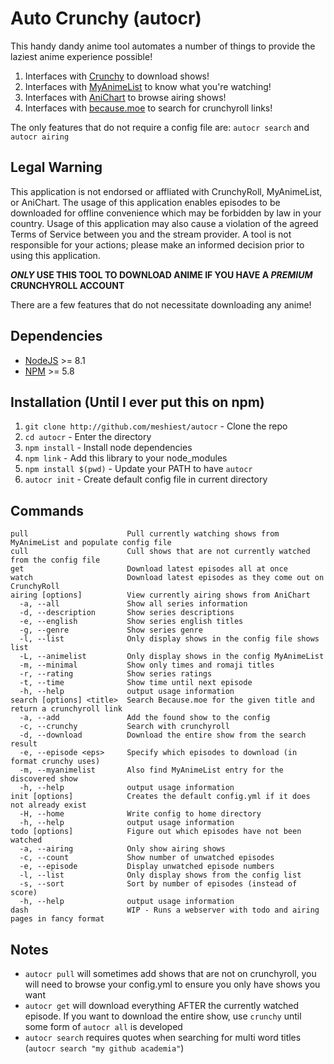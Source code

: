 # Auto Crunchy (autocr)

This handy dandy anime tool automates a number of things to provide the laziest anime experience possible!

1. Interfaces with [Crunchy](https://github.com/Godzil/Crunchy) to download shows!
2. Interfaces with [MyAnimeList](https://myanimelist.net/) to know what you're watching!
3. Interfaces with [AniChart](http://anichart.net/) to browse airing shows!
4. Interfaces with [because.moe](https://because.moe/) to search for crunchyroll links!

The only features that do not require a config file are: `autocr search` and `autocr airing`

## Legal Warning

This application is not endorsed or affliated with CrunchyRoll, MyAnimeList, or AniChart. The usage of this application enables episodes to be downloaded for offline convenience which may be forbidden by law in your country. Usage of this application may also cause a violation of the agreed Terms of Service between you and the stream provider. A tool is not responsible for your actions; please make an informed decision prior to using this application.

***ONLY* USE THIS TOOL TO DOWNLOAD ANIME IF YOU HAVE A *PREMIUM* CRUNCHYROLL ACCOUNT**

There are a few features that do not necessitate downloading any anime!

## Dependencies

* [NodeJS](https://nodejs.org/) >= 8.1
* [NPM](https://www.npmjs.org/) >= 5.8

## Installation (Until I ever put this on npm)

1. `git clone http://github.com/meshiest/autocr` - Clone the repo
2. `cd autocr` - Enter the directory
3. `npm install` - Install node dependencies
4. `npm link` - Add this library to your node_modules
5. `npm install $(pwd)` - Update your PATH to have `autocr`
6. `autocr init` - Create default config file in current directory

## Commands

    pull                      Pull currently watching shows from MyAnimeList and populate config file
    cull                      Cull shows that are not currently watched from the config file
    get                       Download latest episodes all at once
    watch                     Download latest episodes as they come out on CrunchyRoll
    airing [options]          View currently airing shows from AniChart
      -a, --all               Show all series information
      -d, --description       Show series descriptions
      -e, --english           Show series english titles
      -g, --genre             Show series genre
      -l, --list              Only display shows in the config file shows list
      -L, --animelist         Only display shows in the config MyAnimeList
      -m, --minimal           Show only times and romaji titles
      -r, --rating            Show series ratings
      -t, --time              Show time until next episode
      -h, --help              output usage information
    search [options] <title>  Search Because.moe for the given title and return a crunchyroll link
      -a, --add               Add the found show to the config
      -c, --crunchy           Search with crunchyroll
      -d, --download          Download the entire show from the search result
      -e, --episode <eps>     Specify which episodes to download (in format crunchy uses)
      -m, --myanimelist       Also find MyAnimeList entry for the discovered show
      -h, --help              output usage information
    init [options]            Creates the default config.yml if it does not already exist
      -H, --home              Write config to home directory
      -h, --help              output usage information
    todo [options]            Figure out which episodes have not been watched
      -a, --airing            Only show airing shows
      -c, --count             Show number of unwatched episodes
      -e, --episode           Display unwatched episode numbers
      -l, --list              Only display shows from the config list
      -s, --sort              Sort by number of episodes (instead of score)
      -h, --help              output usage information
    dash                      WIP - Runs a webserver with todo and airing pages in fancy format



## Notes

* `autocr pull` will sometimes add shows that are not on crunchyroll, you will need to browse your config.yml to ensure you only have shows you want
* `autocr get` will download everything AFTER the currently watched episode. If you want to download the entire show, use `crunchy` until some form of `autocr all` is developed
* `autocr search` requires quotes when searching for multi word titles (`autocr search "my github academia"`)